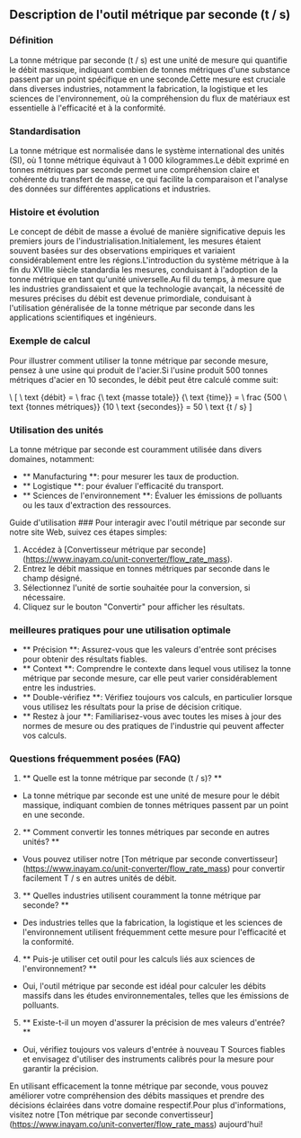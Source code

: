 ## Description de l'outil métrique par seconde (t / s)

### Définition
La tonne métrique par seconde (t / s) est une unité de mesure qui quantifie le débit massique, indiquant combien de tonnes métriques d'une substance passent par un point spécifique en une seconde.Cette mesure est cruciale dans diverses industries, notamment la fabrication, la logistique et les sciences de l'environnement, où la compréhension du flux de matériaux est essentielle à l'efficacité et à la conformité.

### Standardisation
La tonne métrique est normalisée dans le système international des unités (SI), où 1 tonne métrique équivaut à 1 000 kilogrammes.Le débit exprimé en tonnes métriques par seconde permet une compréhension claire et cohérente du transfert de masse, ce qui facilite la comparaison et l'analyse des données sur différentes applications et industries.

### Histoire et évolution
Le concept de débit de masse a évolué de manière significative depuis les premiers jours de l'industrialisation.Initialement, les mesures étaient souvent basées sur des observations empiriques et variaient considérablement entre les régions.L'introduction du système métrique à la fin du XVIIIe siècle standardia les mesures, conduisant à l'adoption de la tonne métrique en tant qu'unité universelle.Au fil du temps, à mesure que les industries grandissaient et que la technologie avançait, la nécessité de mesures précises du débit est devenue primordiale, conduisant à l'utilisation généralisée de la tonne métrique par seconde dans les applications scientifiques et ingénieurs.

### Exemple de calcul
Pour illustrer comment utiliser la tonne métrique par seconde mesure, pensez à une usine qui produit de l'acier.Si l'usine produit 500 tonnes métriques d'acier en 10 secondes, le débit peut être calculé comme suit:

\ [
\ text {débit} = \ frac {\ text {masse totale}} {\ text {time}} = \ frac {500 \ text {tonnes métriques}} {10 \ text {secondes}} = 50 \ text {t / s}
\]

### Utilisation des unités
La tonne métrique par seconde est couramment utilisée dans divers domaines, notamment:
- ** Manufacturing **: pour mesurer les taux de production.
- ** Logistique **: pour évaluer l'efficacité du transport.
- ** Sciences de l'environnement **: Évaluer les émissions de polluants ou les taux d'extraction des ressources.

Guide d'utilisation ###
Pour interagir avec l'outil métrique par seconde sur notre site Web, suivez ces étapes simples:
1. Accédez à [Convertisseur métrique par seconde] (https://www.inayam.co/unit-converter/flow_rate_mass).
2. Entrez le débit massique en tonnes métriques par seconde dans le champ désigné.
3. Sélectionnez l'unité de sortie souhaitée pour la conversion, si nécessaire.
4. Cliquez sur le bouton "Convertir" pour afficher les résultats.

### meilleures pratiques pour une utilisation optimale
- ** Précision **: Assurez-vous que les valeurs d'entrée sont précises pour obtenir des résultats fiables.
- ** Context **: Comprendre le contexte dans lequel vous utilisez la tonne métrique par seconde mesure, car elle peut varier considérablement entre les industries.
- ** Double-vérifiez **: Vérifiez toujours vos calculs, en particulier lorsque vous utilisez les résultats pour la prise de décision critique.
- ** Restez à jour **: Familiarisez-vous avec toutes les mises à jour des normes de mesure ou des pratiques de l'industrie qui peuvent affecter vos calculs.

### Questions fréquemment posées (FAQ)

1. ** Quelle est la tonne métrique par seconde (t / s)? **
- La tonne métrique par seconde est une unité de mesure pour le débit massique, indiquant combien de tonnes métriques passent par un point en une seconde.

2. ** Comment convertir les tonnes métriques par seconde en autres unités? **
- Vous pouvez utiliser notre [Ton métrique par seconde convertisseur] (https://www.inayam.co/unit-converter/flow_rate_mass) pour convertir facilement T / s en autres unités de débit.

3. ** Quelles industries utilisent couramment la tonne métrique par seconde? **
- Des industries telles que la fabrication, la logistique et les sciences de l'environnement utilisent fréquemment cette mesure pour l'efficacité et la conformité.

4. ** Puis-je utiliser cet outil pour les calculs liés aux sciences de l'environnement? **
- Oui, l'outil métrique par seconde est idéal pour calculer les débits massifs dans les études environnementales, telles que les émissions de polluants.

5. ** Existe-t-il un moyen d'assurer la précision de mes valeurs d'entrée? **
- Oui, vérifiez toujours vos valeurs d'entrée à nouveau T Sources fiables et envisagez d'utiliser des instruments calibrés pour la mesure pour garantir la précision.

En utilisant efficacement la tonne métrique par seconde, vous pouvez améliorer votre compréhension des débits massiques et prendre des décisions éclairées dans votre domaine respectif.Pour plus d'informations, visitez notre [Ton métrique par seconde convertisseur] (https://www.inayam.co/unit-converter/flow_rate_mass) aujourd'hui!